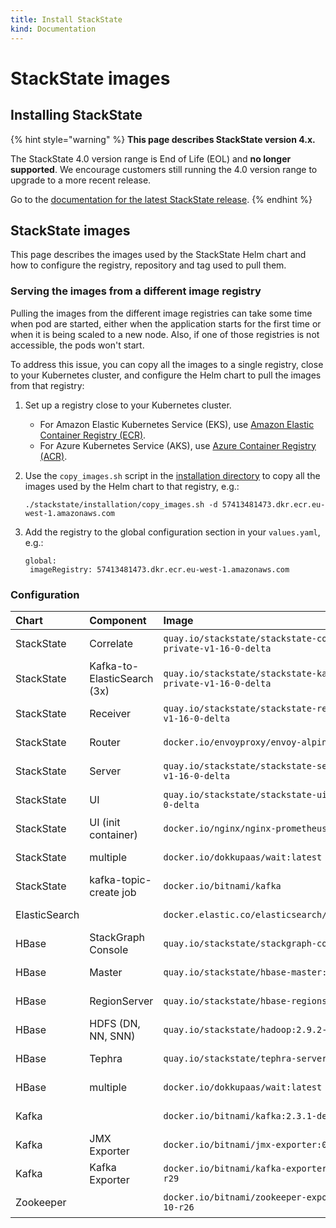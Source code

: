 ```yaml
---
title: Install StackState
kind: Documentation
---
```


# StackState images

## Installing StackState


{% hint style="warning" %}
**This page describes StackState version 4.x.**

The StackState 4.0 version range is End of Life (EOL) and **no longer supported**. We encourage customers still running the 4.0 version range to upgrade to a more recent release.

Go to the [documentation for the latest StackState release](https://docs.stackstate.com/).
{% endhint %}

## StackState images

This page describes the images used by the StackState Helm chart and how to configure the registry, repository and tag used to pull them.

### Serving the images from a different image registry

Pulling the images from the different image registries can take some time when pod are started, either when the application starts for the first time or when it is being scaled to a new node. Also, if one of those registries is not accessible, the pods won't start.

To address this issue, you can copy all the images to a single registry, close to your Kubernetes cluster, and configure the Helm chart to pull the images from that registry:

1. Set up a registry close to your Kubernetes cluster.
   * For Amazon Elastic Kubernetes Service \(EKS\), use [Amazon Elastic Container Registry \(ECR\)](https://aws.amazon.com/ecr/).
   * For Azure Kubernetes Service \(AKS\), use [Azure Container Registry \(ACR\)](https://azure.microsoft.com/en-us/services/container-registry/).
2. Use the `copy_images.sh` script in the [installation directory](https://github.com/StackVista/helm-charts/tree/master/stable/stackstate/installation) to copy all the images used by the Helm chart to that registry, e.g.:

   ```text
   ./stackstate/installation/copy_images.sh -d 57413481473.dkr.ecr.eu-west-1.amazonaws.com
   ```

3. Add the registry to the global configuration section in your `values.yaml`, e.g.:

   ```text
   global:
    imageRegistry: 57413481473.dkr.ecr.eu-west-1.amazonaws.com
   ```

### Configuration

| Chart | Component | Image | Value for registry | Value for repository | Value for tag |
| :--- | :--- | :--- | :--- | :--- | :--- |
| StackState | Correlate | `quay.io/stackstate/stackstate-correlate:sts-private-v1-16-0-delta` | `stackstate.components.all.image.registry`   \(can be overridden with `global.imageRegistry`\) | `stackstate.components.correlate.image.repository` | `stackstate.components.correlate.image.tag`   \(defaults to `stackstate.components.all.image.tag`\) |
| StackState | Kafka-to-ElasticSearch \(3x\) | `quay.io/stackstate/stackstate-kafka-to-es:sts-private-v1-16-0-delta` | `stackstate.components.all.image.registry`   \(can be overridden with `global.imageRegistry`\) | `stackstate.components.k2es.image.repository` | `stackstate.components.k2es.image.tag`   \(defaults to `stackstate.components.all.image.tag`\) |
| StackState | Receiver | `quay.io/stackstate/stackstate-receiver:sts-private-v1-16-0-delta` | `stackstate.components.all.image.registry`   \(can be overridden with `global.imageRegistry`\) | `stackstate.components.receiver.image.repository` | `stackstate.components.receiver.image.tag`   \(defaults to `stackstate.components.all.image.tag`\) |
| StackState | Router | `docker.io/envoyproxy/envoy-alpine:v1.12.1` | `stackstate.components.router.image.registry`   \(can be overridden with `global.imageRegistry`\) | `stackstate.components.router.image.repository` | `stackstate.components.router.image.tag` |
| StackState | Server | `quay.io/stackstate/stackstate-server:sts-private-v1-16-0-delta` | `stackstate.components.all.image.registry`   \(can be overridden with `global.imageRegistry`\) | `stackstate.components.server.image.repository` | `stackstate.components.server.image.tag`   \(defaults to `stackstate.components.all.image.tag`\) |
| StackState | UI | `quay.io/stackstate/stackstate-ui:sts-private-v1-16-0-delta` | `stackstate.components.all.image.registry`   \(can be overridden with `global.imageRegistry`\) | `stackstate.components.ui.image.repository` | `stackstate.components.ui.image.tag`   \(defaults to `stackstate.components.all.image.tag`\) |
| StackState | UI \(init container\) | `docker.io/nginx/nginx-prometheus-exporter:0.4.2` | `stackstate.components.nginxPrometheusExporter.image.registry`   \(can be overridden with `global.imageRegistry`\) | `stackstate.components.nginxPrometheusExporter.image.repository` | `stackstate.components.nginxPrometheusExporter.image.tag` |
| StackState | multiple | `docker.io/dokkupaas/wait:latest` | `stackstate.components.wait.image.registry`   \(can be overridden with `global.imageRegistry`\) | `stackstate.components.wait.image.repository` | `stackstate.components.wait.image.tag` |
| StackState | kafka-topic-create job | `docker.io/bitnami/kafka` | `stackstate.components.kafkaTopicCreate.image.registry`   \(can be overridden with `global.imageRegistry`\) | `stackstate.components.kafkaTopicCreate.image.repository` | `stackstate.components.kafkaTopicCreate.image.tag` |
| ElasticSearch |  | `docker.elastic.co/elasticsearch/elasticsearch:7.4.1` | `elasticSearch.imageRegistry`   \(can be overridden with `global.imageRegistry`\) | `elasticsearch.imageRepository` | `elasticsearch.imageTag` |
| HBase | StackGraph Console | `quay.io/stackstate/stackgraph-console:1.5.3` | `hbase.all.image.registry`   \(can be overridden with `global.imageRegistry`\) | `hbase.console.image.repository` | `hbase.console.image.tag`   \(defaults to `hbase.stackgraph.image.tag`\) |
| HBase | Master | `quay.io/stackstate/hbase-master:1.5.3` | `hbase.all.image.registry`   \(can be overridden with `global.imageRegistry`\) | `hbase.hbase.master.image.repository` | `hbase.hbase.master.image.tag`   \(defaults to `hbase.stackgraph.image.tag`\) |
| HBase | RegionServer | `quay.io/stackstate/hbase-regionserver:1.5.3` | `hbase.all.image.registry`   \(can be overridden with `global.imageRegistry`\) | `hbase.hbase.regionserver.image.repository` | `hbase.hbase.regionserver.image.tag`   \(defaults to `stackgraph.image.tag`\) |
| HBase | HDFS \(DN, NN, SNN\) | `quay.io/stackstate/hadoop:2.9.2-java11` | `hbase.all.image.registry`   \(can be overridden with `global.imageRegistry`\) | `hbase.hdfs.image.repository` | `hbase.hdfs.image.tag` |
| HBase | Tephra | `quay.io/stackstate/tephra-server:1.5.3` | `hbase.all.image.registry`   \(can be overridden with `global.imageRegistry`\) | `hbase.tephra.image.repository` | `hbase.tephra.image.tag`   \(defaults to `hbase.stackgraph.image.tag`\) |
| HBase | multiple | `docker.io/dokkupaas/wait:latest` | `hbase.wait.image.registry`   \(can be overridden with `global.imageRegistry`\) | `hbase.wait.image.repository` | `hbase.wait.image.tag` |
| Kafka |  | `docker.io/bitnami/kafka:2.3.1-debian-9-r41` | `kafka.image.registry`   \(can be overridden with `global.imageRegistry`\) | `kafka.image.repository` | `kafka.image.tag` |
| Kafka | JMX Exporter | `docker.io/bitnami/jmx-exporter:0.12.0-debian-10-r29` | `kafka.metrics.jmx.image.registry`   \(can be overridden with `global.imageRegistry`\) | `kafka.metrics.jmx.image.repository` | `kafka.metrics.jmx.image.tag` |
| Kafka | Kafka Exporter | `docker.io/bitnami/kafka-exporter:1.2.0-debian-10-r29` | `kafka.metrics.kafka.image.registry`   \(can be overridden with `global.imageRegistry`\) | `kafka.metrics.kafka.image.repository` | `kafka.metrics.kafka.image.tag` |
| Zookeeper |  | `docker.io/bitnami/zookeeper-exporter:0.1.3-debian-10-r26` | `zookeeper.image.registry`   \(can be overridden with `global.imageRegistry`\) | `zookeeper.image.repository` | `zookeeper.image.tag` |

